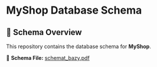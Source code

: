 # MyShop Database Schema

## 📄 Schema Overview
This repository contains the database schema for **MyShop**.

📌 **Schema File:** [schemat_bazy.pdf](https://github.com/bartilyska/MyShop-in-MySQL/blob/main/schemat_bazy.pdf)
